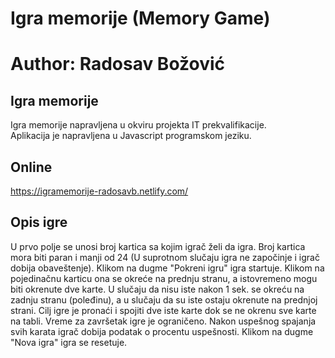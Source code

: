 
# Igra memorije (Memory Game)
# Author: Radosav Božović

## Igra memorije 

Igra memorije napravljena u okviru projekta IT prekvalifikacije.  
Aplikacija je napravljena u Javascript programskom jeziku.

## Online

https://igramemorije-radosavb.netlify.com/


## Opis igre

U prvo polje se unosi broj kartica sa kojim igrač želi da igra. Broj kartica mora biti paran i manji od 24 (U suprotnom slučaju igra ne započinje i igrač dobija obaveštenje). Klikom na dugme "Pokreni igru" igra startuje. Klikom na pojedinačnu karticu ona se okreće na prednju stranu, a istovremeno mogu biti okrenute dve karte. U slučaju da nisu iste nakon 1 sek. se okreću na zadnju stranu (poleđinu), a u slučaju da su iste ostaju okrenute na prednjoj strani. Cilj igre je pronaći i spojiti dve iste karte dok se ne okrenu sve karte na tabli. Vreme za završetak igre je ograničeno. Nakon uspešnog spajanja svih karata igrač dobija podatak o procentu uspešnosti. Klikom na dugme "Nova igra" igra se resetuje.

